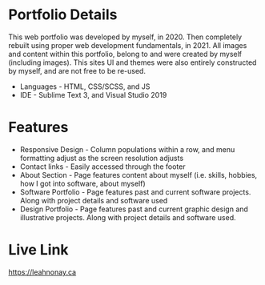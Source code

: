 # Portfolio Details
This web portfolio was developed by myself, in 2020. Then completely rebuilt using proper web development fundamentals, in 2021.
All images and content within this portfolio, belong to and were created by myself (including images). This sites UI and themes were also entirely constructed by myself, and are not free to be re-used.
* Languages - HTML, CSS/SCSS, and JS
* IDE - Sublime Text 3, and Visual Studio 2019

# Features
* Responsive Design - Column populations within a row, and menu formatting adjust as the screen resolution adjusts
* Contact links - Easily accessed through the footer
* About Section - Page features content about myself (i.e. skills, hobbies, how I got into software, about myself)
* Software Portfolio - Page features past and current software projects. Along with project details and software used
* Design Portfolio - Page features past and current graphic design and illustrative projects. Along with project details and software used.

# Live Link
https://leahnonay.ca
